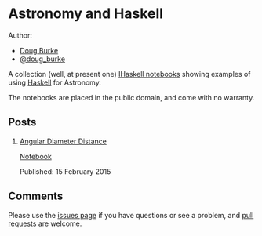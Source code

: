
# Astronomy and Haskell

Author:
 
 - [Doug Burke](https://plus.google.com/+DougBurke)
 - [@doug_burke](https://twitter.com/doug_burke)

A collection (well, at present one)
[IHaskell notebooks](http://gibiansky.github.io/IHaskell/)
showing examples of using 
[Haskell](https://www.haskell.org/)
for Astronomy.
 
The notebooks are placed in the public domain, and come with
no warranty.

## Posts

  1. [Angular Diameter Distance](http://htmlpreview.github.io/?https://raw.githubusercontent.com/DougBurke/astro-haskell/master/html/angular%20diameter%20distance.html)

     [Notebook](https://github.com/DougBurke/astro-haskell/blob/master/notebooks/angular%20diameter%20distance.ipynb)

     Published: 15 February 2015

## Comments

Please use the
[issues page](https://github.com/DougBurke/astro-haskell/issues)
if you have questions or see a problem, and 
[pull requests](https://github.com/DougBurke/astro-haskell/pulls)
are welcome.

